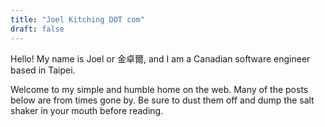 ```yaml
---
title: "Joel Kitching DOT com"
draft: false
---
```


Hello!  My name is Joel or 金卓爾, and I am a Canadian software engineer based in Taipei.

Welcome to my simple and humble home on the web.  Many of the posts below are from times gone by.  Be sure to dust them off and dump the salt shaker in your mouth before reading.
